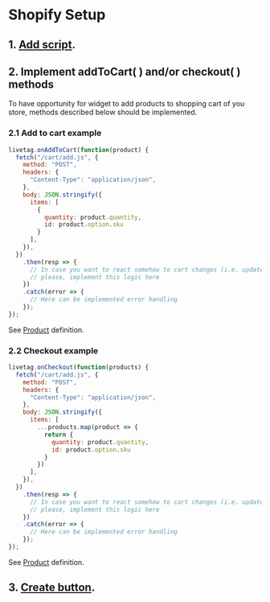 # Shopify Setup

## 1. [Add script](../setup/README.md#_1-add-script).

## 2. Implement addToCart( ) and/or checkout( ) methods

To have opportunity for widget to add products to shopping cart of you store, methods described below should be
implemented.

### 2.1 Add to cart example

```js
livetag.onAddToCart(function(product) {
  fetch("/cart/add.js", {
    method: "POST",
    headers: {
      "Content-Type": "application/json",
    },
    body: JSON.stringify({
      items: [
        {
          quantity: product.quantity,
          id: product.option.sku
        }
      ],
    }),
  })
    .then(resp => {
      // In case you want to react somehow to cart changes (i.e. update view),
      // please, implement this logic here
    })
    .catch(error => {
      // Here can be implemented error handling
    });
});
```

See [Product](../sdk/events.md#product-definition) definition.

### 2.2 Checkout example

```js
livetag.onCheckout(function(products) {
  fetch("/cart/add.js", {
    method: "POST",
    headers: {
      "Content-Type": "application/json",
    },
    body: JSON.stringify({
      items: [
        ...products.map(product => {
          return {
            quantity: product.quantity,
            id: product.option.sku
          }
        })
      ],
    }),
  })
    .then(resp => {
      // In case you want to react somehow to cart changes (i.e. update view) or navigate to checkout page,
      // please, implement this logic here
    })
    .catch(error => {
      // Here can be implemented error handling
    });
});
```

See [Product](../sdk/events.md#product-definition) definition.

## 3. [Create button](../setup/README.md#_2-create-button).
